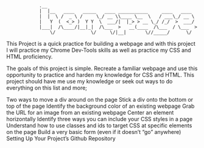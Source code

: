                 .__                                                       
                |  |__   ____   _____   ____ ___________     ____   ____  
                |  |  \ /  _ \ /     \_/ __ \\____ \__  \   / ___\_/ __ \ 
                |   Y  (  <_> )  Y Y  \  ___/|  |_> > __ \_/ /_/  >  ___/ 
                |___|  /\____/|__|_|  /\___  >   __(____  /\___  / \___  >
                    \/             \/     \/|__|       \//_____/      \/ 



This Project is a quick practice for building a webpage and with this project I will practice my Chrome Dev-Tools skills as well as practice my CSS and HTML proficiency.

The goals of this project is simple. Recreate a familiar webpage and use this opportunity to practice and harden my knowledge for CSS and HTML. This project should have me use my knowledge or seek out ways to do everything on this list and more;

Two ways to move a div around on the page
Stick a div onto the bottom or top of the page
Identify the background color of an existing webpage
Grab the URL for an image from an existing webpage
Center an element horizontally
Identify three ways you can include your CSS styles in a page
Understand how to use classes and ids to target CSS at specific elements on the page
Build a very basic form (even if it doesn’t “go” anywhere)
Setting Up Your Project’s Github Repository 
